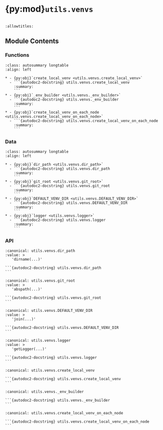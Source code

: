# {py:mod}`utils.venvs`

```{py:module} utils.venvs
```

```{autodoc2-docstring} utils.venvs
:allowtitles:
```

## Module Contents

### Functions

````{list-table}
:class: autosummary longtable
:align: left

* - {py:obj}`create_local_venv <utils.venvs.create_local_venv>`
  - ```{autodoc2-docstring} utils.venvs.create_local_venv
    :summary:
    ```
* - {py:obj}`_env_builder <utils.venvs._env_builder>`
  - ```{autodoc2-docstring} utils.venvs._env_builder
    :summary:
    ```
* - {py:obj}`create_local_venv_on_each_node <utils.venvs.create_local_venv_on_each_node>`
  - ```{autodoc2-docstring} utils.venvs.create_local_venv_on_each_node
    :summary:
    ```
````

### Data

````{list-table}
:class: autosummary longtable
:align: left

* - {py:obj}`dir_path <utils.venvs.dir_path>`
  - ```{autodoc2-docstring} utils.venvs.dir_path
    :summary:
    ```
* - {py:obj}`git_root <utils.venvs.git_root>`
  - ```{autodoc2-docstring} utils.venvs.git_root
    :summary:
    ```
* - {py:obj}`DEFAULT_VENV_DIR <utils.venvs.DEFAULT_VENV_DIR>`
  - ```{autodoc2-docstring} utils.venvs.DEFAULT_VENV_DIR
    :summary:
    ```
* - {py:obj}`logger <utils.venvs.logger>`
  - ```{autodoc2-docstring} utils.venvs.logger
    :summary:
    ```
````

### API

````{py:data} dir_path
:canonical: utils.venvs.dir_path
:value: >
   'dirname(...)'

```{autodoc2-docstring} utils.venvs.dir_path
```

````

````{py:data} git_root
:canonical: utils.venvs.git_root
:value: >
   'abspath(...)'

```{autodoc2-docstring} utils.venvs.git_root
```

````

````{py:data} DEFAULT_VENV_DIR
:canonical: utils.venvs.DEFAULT_VENV_DIR
:value: >
   'join(...)'

```{autodoc2-docstring} utils.venvs.DEFAULT_VENV_DIR
```

````

````{py:data} logger
:canonical: utils.venvs.logger
:value: >
   'getLogger(...)'

```{autodoc2-docstring} utils.venvs.logger
```

````

````{py:function} create_local_venv(py_executable: str, venv_name: str, force_rebuild: bool = False) -> str
:canonical: utils.venvs.create_local_venv

```{autodoc2-docstring} utils.venvs.create_local_venv
```
````

````{py:function} _env_builder(py_executable: str, venv_name: str, node_idx: int, force_rebuild: bool = False)
:canonical: utils.venvs._env_builder

```{autodoc2-docstring} utils.venvs._env_builder
```
````

````{py:function} create_local_venv_on_each_node(py_executable: str, venv_name: str)
:canonical: utils.venvs.create_local_venv_on_each_node

```{autodoc2-docstring} utils.venvs.create_local_venv_on_each_node
```
````
